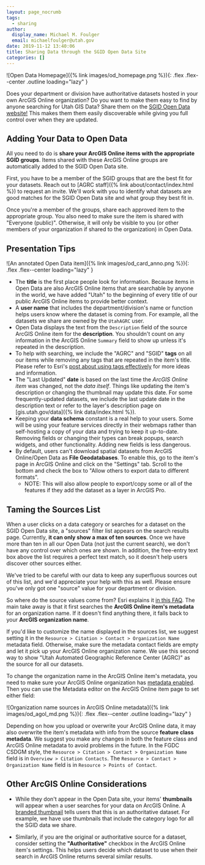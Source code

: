 ```yaml
---
layout: page_nocrumb
tags:
  - sharing
author:
  display_name: Michael M. Foulger
  email: michaelfoulger@utah.gov
date: 2019-11-12 13:40:06
title: Sharing Data through the SGID Open Data Site
categories: []
---
```


![Open Data Homepage]({% link images/od_homepage.png %}){: .flex .flex--center .outline loading="lazy" }

Does your department or division have authoritative datasets hosted in your own ArcGIS Online organization? Do you want to make them easy to find by anyone searching for Utah GIS Data? Share them on the [SGID Open Data website!](https://opendata.gis.utah.gov/) This makes them them easily discoverable while giving you full control over when they are updated.

## Adding Your Data to Open Data

All you need to do is **share your ArcGIS Online items with the appropriate SGID groups**. Items shared with these ArcGIS Online groups are automatically added to the SGID Open Data site.

First, you have to be a member of the SGID groups that are the best fit for your datasets. Reach out to [AGRC staff]({% link about/contact/index.html %}) to request an invite. We'll work with you to identify what datasets are good matches for the SGID Open Data site and what group they best fit in.

Once you're a member of the groups, share each approved item to the appropriate group. You also need to make sure the item is shared with "Everyone (public)". Otherwise, it will only be visible to you (or other members of your organization if shared to the organization) in Open Data.

## Presentation Tips

![An annotated Open Data item]({% link images/od_card_anno.png %}){: .flex .flex--center loading="lazy" }

- The **title** is the first place people look for information. Because items in Open Data are also ArcGIS Online items that are searchable by anyone in the world, we have added "Utah" to the beginning of every title of our public ArcGIS Online items to provide better context.
- A **user name** that includes the department/division's name or function helps users know where the dataset is coming from. For example, all the datasets we share are owned by the `UtahAGRC` user.
- Open Data displays the text from the `Description` field of the source ArcGIS Online item for the **description**. You shouldn't count on any information in the ArcGIS Online `Summary` field to show up unless it's repeated in the description.
- To help with searching, we include the "AGRC" and "SGID" **tags** on all our items while removing any tags that are repeated in the item's title. Please refer to Esri's [post about using tags effectively](https://www.esri.com/arcgis-blog/products/arcgis-online/data-management/using-tags-effectively/) for more ideas and information.
- The "Last Updated" **date** is based on the last time the _ArcGIS Online item_ was changed, not the _data itself_. Things like updating the item's description or changing the thumbnail may update this date. For some frequently-updated datasets, we include the last update date in the description text or refer to the layer's description page on [gis.utah.gov/data]({% link data/index.html %}).
- Keeping your **data schema** constant is a real help to your users. Some will be using your feature services directly in their webmaps rather than self-hosting a copy of your data and trying to keep it up-to-date. Removing fields or changing their types can break popups, search widgets, and other functionality. Adding new fields is less dangerous.
- By default, users can't download spatial datasets from ArcGIS Online/Open Data as **File Geodatabases**. To enable this, go to the item's page in ArcGIS Online and click on the "Settings" tab. Scroll to the bottom and check the box to "Allow others to export data to different formats".
  - NOTE: This will also allow people to export/copy some or all of the features if they add the dataset as a layer in ArcGIS Pro.

## Taming the Sources List

When a user clicks on a data category or searches for a dataset on the SGID Open Data site, a "sources" filter list appears on the search results page. Currently, **it can only show a max of ten sources**. Once we have more than ten in all our Open Data (not just the current search), we don't have any control over which ones are shown. In addition, the free-entry text box above the list requires a perfect text match, so it doesn't help users discover other sources either.

We've tried to be careful with our data to keep any superfluous sources out of this list, and we'd appreciate your help with this as well. Please ensure you've only got one "source" value for your department or division.

So where do the source values come from? Esri explains it [in this FAQ](https://doc.arcgis.com/en/hub/get-started/frequently-asked-questions.htm#GUID-9843B713-46D2-4938-A961-EC0CD81AE410). The main take away is that it first searches the **ArcGIS Online item's metadata** for an organization name. If it doesn't find anything there, it falls back to your **ArcGIS organization name**.

If you'd like to customize the name displayed in the sources list, we suggest setting it in the `Resource > Citation > Contact > Organization Name` metadata field. Otherwise, make sure the metadata contact fields are empty and let it pick up your ArcGIS Online organization name. We use this second way to show "Utah Automated Geographic Reference Center (AGRC)" as the source for all our datasets.

To change the organization name in the ArcGIS Online item's metadata, you need to make sure your ArcGIS Online organization has [metadata enabled](https://doc.arcgis.com/en/arcgis-online/administer/configure-details.htm#ESRI_SECTION1_7FE1F060E03046E692BB36E5F6E3B2AE). Then you can use the Metadata editor on the ArcGIS Online item page to set either field:

![Organization name sources in ArcGIS Online metadata]({% link images/od_agol_md.png %}){: .flex .flex--center .outline loading="lazy" }

Depending on how you upload or overwrite your ArcGIS Online data, it may also overwrite the item's metadata with info from the source **feature class metadata**. We suggest you make any changes in both the feature class and ArcGIS Online metadata to avoid problems in the future. In the FGDC CSDGM style, the `Resource > Citation > Contact > Organization Name` field is in `Overview > Citation Contacts`. The `Resource > Contact > Organization Name` field is in `Resource > Points of Contact`.

## Other ArcGIS Online Considerations

- While they don't appear in the Open Data site, your items' **thumbnails** will appear when a user searches for your data on ArcGIS Online. A [branded thumbnail](https://www.esri.com/arcgis-blog/products/arcgis-online/data-management/put-your-best-thumbnail-forward/) tells users that this is an authoritative dataset. For example, we have use thumbnails that include the category logo for all the SGID data we share.

- Similarly, if you are the original or authoritative source for a dataset, consider setting the **"Authoritative"** checkbox in the ArcGIS Online item's settings. This helps users decide which dataset to use when their search in ArcGIS Online returns several similar results.
